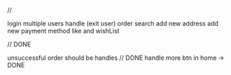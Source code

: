 //

login multiple users handle (exit user)
order search
add new address
add new payment method
like and wishList

// DONE

unsuccessful order should be handles // DONE
handle more btn in home -> DONE
